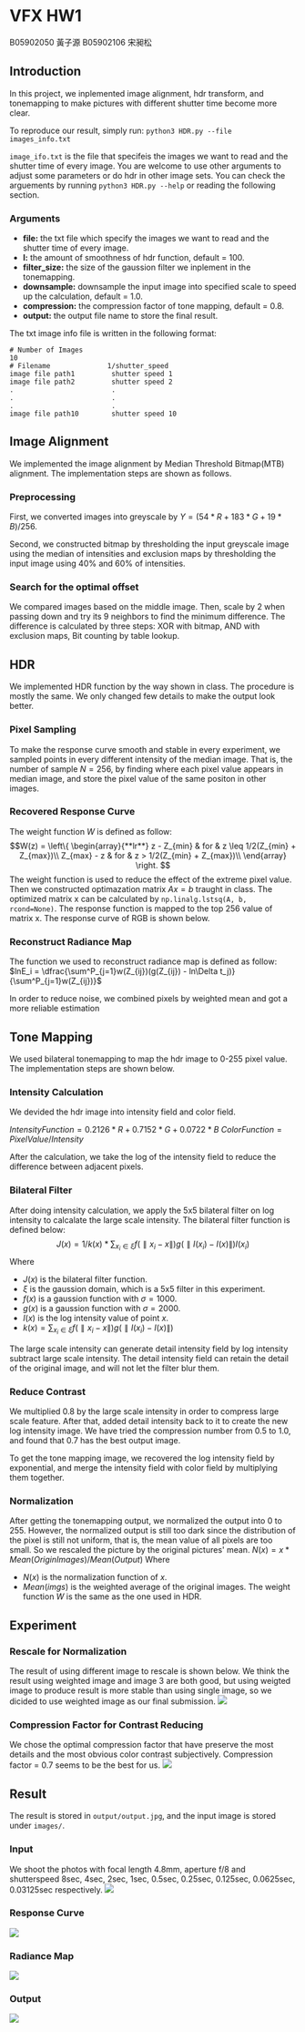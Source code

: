 # VFX HW1
 B05902050 黃子源
 B05902106 宋昶松
 ## Introduction
In this project, we inplemented image alignment, hdr transform, and tonemapping to make pictures with different shutter time become more clear.

To reproduce our result, simply run:
`python3 HDR.py --file images_info.txt`

`image_ifo.txt` is the file that specifeis the images we want to read and the shutter time of every image. You are welcome to use other arguments to adjust some parameters or do hdr in other image sets. You can check the arguements by running `python3 HDR.py --help` or reading the following section.
### Arguments
* **file:** the txt file which specify the images we want to read and the shutter time of every image.
* **l:** the amount of smoothness of hdr function, default = 100.
* **filter_size:** the size of the gaussion filter we inplement in the tonemapping.
* **downsample:** downsample the input image into specified scale to speed up the calculation, default = 1.0.
* **compression:** the compression factor of tone mapping, default = 0.8.
* **output:** the output file name to store the final result.

The txt image info file is written in the following format:
```
# Number of Images
10
# Filename              1/shutter_speed
image file path1         shutter speed 1
image file path2         shutter speed 2
.                        .
.                        .
.                        .
image file path10        shutter speed 10
```
## Image Alignment
We implemented the image alignment by Median Threshold Bitmap(MTB) alignment. The implementation steps are shown as follows.

### Preprocessing
First, we converted images into greyscale by $Y = (54*R + 183*G + 19*B)/256$.

Second, we constructed bitmap by thresholding the input greyscale image using the median of intensities and exclusion maps by thresholding the input image using 40% and 60% of intensities.

### Search for the optimal offset
We compared images based on the middle image. Then, scale by 2 when passing down and try its 9 neighbors to find the minimum difference.
The difference is calculated by three steps: XOR with bitmap, AND with exclusion maps, Bit counting by table lookup.

## HDR 
We implemented HDR function by the way shown in class. The procedure is mostly the same. We only changed few details to make the output look better.
### Pixel Sampling
To make the response curve smooth and stable in every experiment, we sampled points in every different intensity of the median image. That is, the number of sample $N = 256$, by finding where each pixel value appears in median image, and store the pixel value of the same positon in other images. 
### Recovered Response Curve
The weight function $W$ is defined as follow:
$$W(z) = 
\left\{  
             \begin{array}{**lr**}  
             z - Z_{min} & for & z \leq 1/2(Z_{min} + Z_{max})\\  
             Z_{max} - z & for & z > 1/2(Z_{min} + Z_{max})\\       
             \end{array}  
\right.    
$$
The weight function is used to reduce the effect of the extreme pixel value. Then we constructed optimazation matrix $Ax = b$ traught in class. The optimized matrix x can be calculated by `np.linalg.lstsq(A, b, rcond=None)`. The response function is mapped to the top 256 value of matrix x. The response curve of RGB is shown below.
### Reconstruct Radiance Map
The function we used to reconstruct radiance map is defined as follow:
$lnE_i = \dfrac{\sum^P_{j=1}w(Z_{ij})(g(Z_{ij}) - ln\Delta t_j)}{\sum^P_{j=1}w(Z_{ij})}$

In order to reduce noise, we combined pixels by weighted mean and got a more reliable estimation
## Tone Mapping
We used bilateral tonemapping to map the hdr image to 0-255 pixel value. The implementation steps are shown below.
### Intensity Calculation
We devided the hdr image into intensity field and color field. 

$IntensityFunction = 0.2126 * R + 0.7152 * G + 0.0722 * B$
$ColorFunction =PixelValue / Intensity$

After the calculation, we take the log of the intensity field to reduce the difference between adjacent pixels.
### Bilateral Filter
After doing intensity calculation, we apply the 5x5 bilateral filter on log intensity to calcalate the large scale intensity. The bilateral filter function is defined below:
$$J(x) = 1/k(x)*\sum_{x_i \in \xi}f(\parallel x_i - x \parallel)g(\parallel I(x_i) - I(x)\parallel)I(x_i)$$
Where
* $J(x)$ is the bilateral filter function.
* $\xi$ is the gaussion domain, which is a 5x5 filter in this experiment.
* $f(x)$ is a gaussion function with $\sigma = 1000$.
* $g(x)$ is a gaussion function with $\sigma = 2000$.
* $I(x)$ is the log intensity value of point $x$.
* $k(x) = \sum_{x_i \in \xi}f(\parallel x_i - x \parallel)g(\parallel I(x_i) - I(x)\parallel)$

The large scale intensity can generate detail intensity field by log intensity subtract large scale intensity. The detail intensity field can retain the detail of the original image, and will not let the filter blur them.

### Reduce Contrast
We multiplied 0.8 by the large scale intensity in order to compress large scale feature. After that, added detail intensity back to it to create the new log intensity image. We have tried the compression number from 0.5 to 1.0, and found that 0.7 has the best output image.

To get the tone mapping image, we recovered the log intensity field by exponential, and merge the intensity field with color field by multiplying them together.

### Normalization
After getting the tonemapping output, we normalized the output into 0 to 255. However, the normalized output is still too dark since the distribution of the pixel is still not uniform, that is, the mean value of all pixels are too small. So we rescaled the picture by the original pictures' mean.
$N(x) = x * Mean(OriginImages)/Mean(Output)$
Where
* $N(x)$ is the normalization function of $x$.
* $Mean(imgs)$ is the weighted average of the original images. The weight function $W$ is the same as the one used in HDR.

## Experiment

### Rescale for Normalization
The result of using different image to rescale is shown below. We think the result using weighted image and image 3 are both good, but using weigted image to produce result is more stable than using single image, so we dicided to use weighted image as our final submission.
![](https://i.imgur.com/PDCxJdP.jpg)

### Compression Factor for Contrast Reducing
We chose the optimal compression factor that have preserve the most details and the most obvious color contrast subjectively. Compression factor = 0.7 seems to be the best for us.
![](https://i.imgur.com/r6Lqd9r.jpg)


## Result
The result is stored in `output/output.jpg`, and the input image is stored under `images/`.
### Input
We shoot the photos with focal length 4.8mm, aperture f/8 and shutterspeed 8sec, 4sec, 2sec, 1sec, 0.5sec, 0.25sec, 0.125sec, 0.0625sec, 0.03125sec respectively.
![](https://i.imgur.com/94PMSUA.jpg)

### Response Curve
![](https://i.imgur.com/W6SJaDE.png)

### Radiance Map
![](https://i.imgur.com/SsfiO7k.jpg)

### Output
![](https://i.imgur.com/6Db1d8i.jpg)
